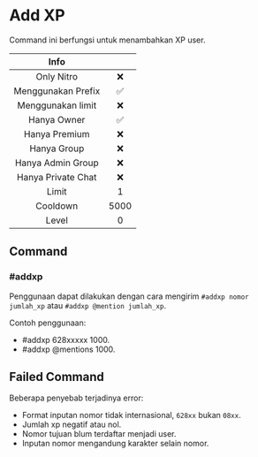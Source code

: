 # Add XP

Command ini berfungsi untuk menambahkan XP user.

|                       Info                        |      |
| :-----------------------------------------------: | :--: |
| <div class="label license nitro">Only Nitro</div> |  ❌  |
|                Menggunakan Prefix                 |  ✅  |
|                 Menggunakan limit                 |  ❌  |
|                    Hanya Owner                    |  ✅  |
|                   Hanya Premium                   |  ❌  |
|                    Hanya Group                    |  ❌  |
|                 Hanya Admin Group                 |  ❌  |
|                Hanya Private Chat                 |  ❌  |
|                       Limit                       |  1   |
|                     Cooldown                      | 5000 |
|                       Level                       |  0   |

## Command

### #addxp

Penggunaan dapat dilakukan dengan cara mengirim `#addxp nomor jumlah_xp` atau `#addxp @mention jumlah_xp`.

Contoh penggunaan:

- #addxp 628xxxxx 1000.
- #addxp @mentions 1000.

## Failed Command

Beberapa penyebab terjadinya error:

- Format inputan nomor tidak internasional, `628xx` bukan `08xx`.
- Jumlah xp negatif atau nol.
- Nomor tujuan blum terdaftar menjadi user.
- Inputan nomor mengandung karakter selain nomor.
